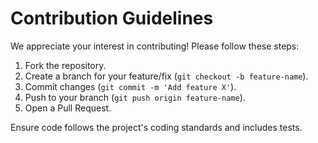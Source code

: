 # Contribution Guidelines

We appreciate your interest in contributing! Please follow these steps:

1. Fork the repository.
2. Create a branch for your feature/fix (`git checkout -b feature-name`).
3. Commit changes (`git commit -m 'Add feature X'`).
4. Push to your branch (`git push origin feature-name`).
5. Open a Pull Request.

Ensure code follows the project's coding standards and includes tests.
